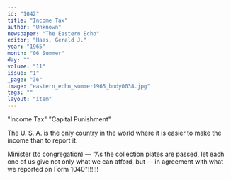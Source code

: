 ```yaml
---
id: "1042"
title: "Income Tax"
author: "Unknown"
newspaper: "The Eastern Echo"
editor: "Haas, Gerald J."
year: "1965"
month: "06 Summer"
day: ""
volume: "11"
issue: "1"
_page: "36"
image: "eastern_echo_summer1965_body0038.jpg"
tags: ""
layout: "item"
---
```

"Income Tax"
"Capital Punishment"

The U. S. A. is the only country in the world where it is
easier to make the income than to report it.

Minister (to congregation) — “As the collection
plates are passed, let each one of us give not only what
we can afford, but — in agreement with what we reported
on Form 1040"!!!!!!
